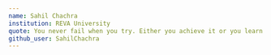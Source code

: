 ```yaml
---
name: Sahil Chachra
institution: REVA University
quote: You never fail when you try. Either you achieve it or you learn from it.
github_user: SahilChachra
---
```

